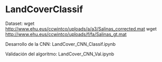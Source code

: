 # LandCoverClassif

Dataset:
wget http://www.ehu.eus/ccwintco/uploads/a/a3/Salinas_corrected.mat
wget http://www.ehu.eus/ccwintco/uploads/f/fa/Salinas_gt.mat

Desarrollo de la CNN:
LandCover_CNN_Classif.ipynb

Validación del algoritmo:
LandCover_CNN_Val.ipynb
